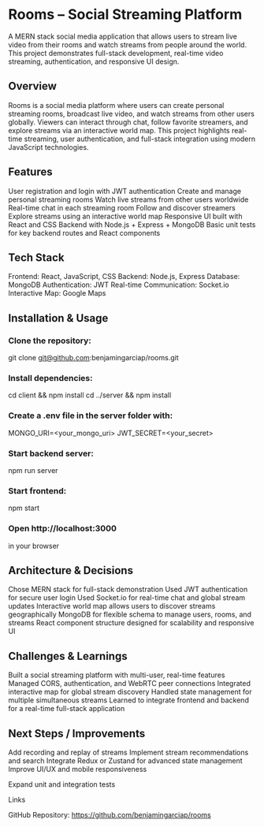 # Rooms – Social Streaming Platform
A MERN stack social media application that allows users to stream live video from their rooms and watch streams from people around the world. This project demonstrates full-stack development, real-time video streaming, authentication, and responsive UI design.

## Overview
Rooms is a social media platform where users can create personal streaming rooms, broadcast live video, and watch streams from other users globally. Viewers can interact through chat, follow favorite streamers, and explore streams via an interactive world map. This project highlights real-time streaming, user authentication, and full-stack integration using modern JavaScript technologies.

## Features
User registration and login with JWT authentication
Create and manage personal streaming rooms
Watch live streams from other users worldwide
Real-time chat in each streaming room
Follow and discover streamers
Explore streams using an interactive world map
Responsive UI built with React and CSS
Backend with Node.js + Express + MongoDB
Basic unit tests for key backend routes and React components


## Tech Stack
Frontend: React, JavaScript, CSS
Backend: Node.js, Express
Database: MongoDB
Authentication: JWT
Real-time Communication: Socket.io
Interactive Map: Google Maps

## Installation & Usage
### Clone the repository:
git clone git@github.com:benjamingarciap/rooms.git
### Install dependencies:
cd client && npm install
cd ../server && npm install
### Create a .env file in the server folder with:
MONGO_URI=<your_mongo_uri>
JWT_SECRET=<your_secret>
### Start backend server:
npm run server
### Start frontend:
npm start
### Open http://localhost:3000
 in your browser

## Architecture & Decisions
Chose MERN stack for full-stack demonstration
Used JWT authentication for secure user login
Used Socket.io for real-time chat and global stream updates
Interactive world map allows users to discover streams geographically
MongoDB for flexible schema to manage users, rooms, and streams
React component structure designed for scalability and responsive UI

## Challenges & Learnings
Built a social streaming platform with multi-user, real-time features
Managed CORS, authentication, and WebRTC peer connections
Integrated interactive map for global stream discovery
Handled state management for multiple simultaneous streams
Learned to integrate frontend and backend for a real-time full-stack application

## Next Steps / Improvements
Add recording and replay of streams
Implement stream recommendations and search
Integrate Redux or Zustand for advanced state management
Improve UI/UX and mobile responsiveness

Expand unit and integration tests

Links

GitHub Repository: https://github.com/benjamingarciap/rooms
